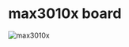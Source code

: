 # max3010x board

![max3010x]("https://github.com/ObjectMatrix/max3010xboard/blob/main/max3010x.png")
